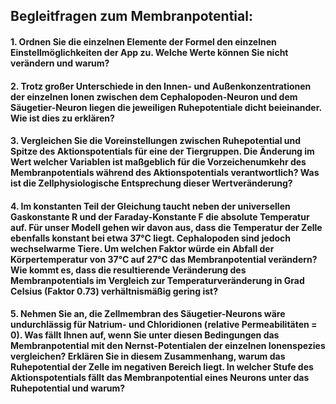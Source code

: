 ## Begleitfragen zum Membranpotential:

#### 1.	Ordnen Sie die einzelnen Elemente der Formel den einzelnen Einstellmöglichkeiten der App zu. Welche Werte können Sie nicht verändern und warum?

#### 2.	Trotz großer Unterschiede in den Innen- und Außenkonzentrationen der einzelnen Ionen zwischen dem Cephalopoden-Neuron und dem Säugetier-Neuron liegen die jeweiligen Ruhepotentiale dicht beieinander. Wie ist dies zu erklären?

#### 3.	Vergleichen Sie die Voreinstellungen zwischen Ruhepotential und Spitze des Aktionspotentials für eine der Tiergruppen. Die Änderung im Wert welcher Variablen ist maßgeblich für die Vorzeichenumkehr des Membranpotentials während des Aktionspotentials verantwortlich? Was ist die Zellphysiologische Entsprechung dieser Wertveränderung?

#### 4.	Im konstanten Teil der Gleichung taucht neben der universellen Gaskonstante R und der Faraday-Konstante F die absolute Temperatur auf. Für unser Modell gehen wir davon aus, dass die Temperatur der Zelle ebenfalls konstant bei etwa 37°C liegt. Cephalopoden sind jedoch wechselwarme Tiere. Um welchen Faktor würde ein Abfall der Körpertemperatur von 37°C auf 27°C das Membranpotential verändern? Wie kommt es, dass die resultierende Veränderung des Membranpotentials im Vergleich zur Temperaturveränderung in Grad Celsius (Faktor 0.73) verhältnismäßig gering ist?

#### 5.	Nehmen Sie an, die Zellmembran des Säugetier-Neurons wäre undurchlässig für Natrium-  und Chloridionen (relative Permeabilitäten = 0). Was fällt Ihnen auf, wenn Sie unter diesen Bedingungen das Membranpotential mit den Nernst-Potentialen der einzelnen Ionenspezies vergleichen? Erklären Sie in diesem Zusammenhang, warum das Ruhepotential der Zelle im negativen Bereich liegt. In welcher Stufe des Aktionspotentials fällt das Membranpotential eines Neurons unter das Ruhepotential und warum?
